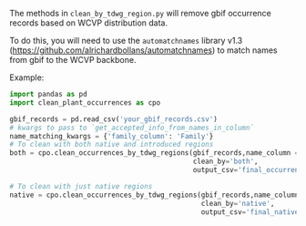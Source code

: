 The methods in `clean_by_tdwg_region.py` will remove gbif occurrence records based on WCVP distribution data.

To do this, you will need to use the `automatchnames`
library v1.3 (https://github.com/alrichardbollans/automatchnames) to
match names from gbif to the WCVP backbone.

Example:

```python
import pandas as pd
import clean_plant_occurrences as cpo

gbif_records = pd.read_csv('your_gbif_records.csv')
# kwargs to pass to `get_accepted_info_from_names_in_column`
name_matching_kwargs = {'family_column': 'Family'}
# To clean with both native and introduced regions
both = cpo.clean_occurrences_by_tdwg_regions(gbif_records,name_column = 'scientificName',
                                             clean_by='both',
                                             output_csv='final_occurrence_output.csv', **name_matching_kwargs)

# To clean with just native regions
native = cpo.clean_occurrences_by_tdwg_regions(gbif_records,name_column = 'scientificName',
                                               clean_by='native',
                                               output_csv='final_native_occurrence_output.csv',**name_matching_kwargs)
```
